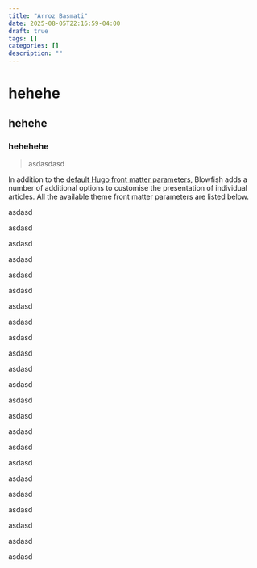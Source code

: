 ```yaml
---
title: "Arroz Basmati"
date: 2025-08-05T22:16:59-04:00
draft: true
tags: []
categories: []
description: ""
---
```

# hehehe

## hehehe

### hehehehe
> asdasdasd

<p>In addition to the <a href="https://gohugo.io/content-management/front-matter/#front-matter-variables" target="_blank">default Hugo front matter parameters</a>, Blowfish adds a number of additional options to customise the presentation of individual articles. All the available theme front matter parameters are listed below.</p>

asdasd

asdasd

asdasd

asdasd

asdasd

asdasd

asdasd

asdasd

asdasd

asdasd

asdasd

asdasd

asdasd

asdasd

asdasd

asdasd

asdasd

asdasd


asdasd

asdasd

asdasd

asdasd

asdasd